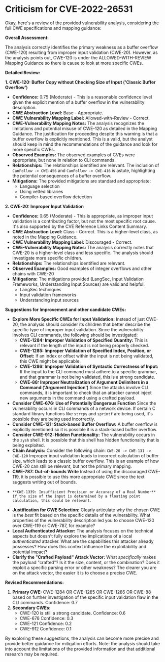 # Criticism for CVE-2022-26531

Okay, here's a review of the provided vulnerability analysis, considering the full CWE specifications and mapping guidance:

**Overall Assessment:**

The analysis correctly identifies the primary weakness as a buffer overflow (CWE-120) resulting from improper input validation (CWE-20). However, as the analysis points out, CWE-120 is under the ALLOWED-WITH-REVIEW Mapping Guidance so there is cause to look at more specific CWEs.

**Detailed Review:**

**1. CWE-120: Buffer Copy without Checking Size of Input ('Classic Buffer Overflow')**

*   **Confidence:** 0.75 (Moderate) - This is a reasonable confidence level given the explicit mention of a buffer overflow in the vulnerability description.
*   **CWE Abstraction Level:** Base - Appropriate.
*   **CWE Vulnerability Mapping Label:** Allowed-with-Review - Correct.
*   **CWE-Vulnerability Mapping Notes:** The analysis recognizes the limitations and potential misuse of CWE-120 as detailed in the Mapping Guidance. The justification for proceeding despite this warning is that a buffer overflow is explicitly mentioned. This is a valid, but the analyst should keep in mind the recommendations of the guidance and look for more specific CWEs.
*   **Observed Examples:** The observed examples of CVEs were appropriate, but none in relation to CLI commands.
*   **Relationships:** The relationships identified are relevant. The inclusion of `CanFollow -> CWE-456` and `CanFollow -> CWE-416` is astute, highlighting the potential consequences of a buffer overflow.
*   **Mitigations:** The provided mitigations are standard and appropriate:
    *   Language selection
    *   Using vetted libraries
    *   Compiler-based overflow detection

**2. CWE-20: Improper Input Validation**

*   **Confidence:** 0.65 (Moderate) - This is appropriate, as improper input validation is a contributing factor, but not the most specific root cause. It's also supported by the CVE Reference Links Content Summary.
*   **CWE Abstraction Level:** Class - Correct.  This is a higher-level class, as noted in the Mapping Guidance.
*   **CWE Vulnerability Mapping Label:** Discouraged - Correct.
*   **CWE-Vulnerability Mapping Notes:** The analysis correctly notes that CWE-20 is a higher-level class and less specific. The analysis should investigate more specific children.
*   **Relationships:** The relationships identified are relevant.
*   **Observed Examples:** Good examples of integer overflows and other chains with CWE-20
*   **Mitigations:** The mitigations provided (LangSec, Input Validation Frameworks, Understanding Input Sources) are valid and helpful.
    *   LangSec techniques
    *   Input validation frameworks
    *   Understanding input sources

**Suggestions for Improvement and other candidate CWEs:**

*   **Explore More Specific CWEs for Input Validation:** Instead of just CWE-20, the analysis should consider its children that better describe the specific type of improper input validation.  Since the vulnerability involves CLI commands, the following should be investigated:
    *   **CWE-1284: Improper Validation of Specified Quantity:** This is relevant if the length of the input is not being properly checked.
    *   **CWE-1285: Improper Validation of Specified Index, Position, or Offset:** If an index or offset within the input is not being validated, this CWE might be applicable.
    *   **CWE-1286: Improper Validation of Syntactic Correctness of Input:** If the input to the CLI command must adhere to a specific grammar, and that grammar is not being validated, this is a strong candidate.
    *   **CWE-88: Improper Neutralization of Argument Delimiters in a Command ('Argument Injection')** Since the attacks involve CLI commands, it is important to check that an attacker cannot inject new arguments in the command using a crafted payload.
*   **Consider CWE-676: Use of Potentially Dangerous Function** Since the vulnerability occurs in CLI commands of a network device. If certain C standard library functions like `strcpy` and `sprintf` are being used, it's possible they are being used incorrectly.
*   **Consider CWE-121: Stack-based Buffer Overflow:** A buffer overflow is explicitly mentioned so it is possible it is a stack-based buffer overflow.
*   **Consider CWE-912: Hidden Functionality:** The vulnerability occurs in the `zysh` shell. It is possible that this shell has hidden functionality that is being exploited.
*   **Chain Analysis:** Consider the following chain: `CWE-20 -> CWE-131 -> CWE-120` Improper input validation leads to incorrect calculation of buffer size, which leads to a classic buffer overflow. This is an example of how CWE-20 can still be relevant, but not the primary mapping.
*    **CWE-787: Out-of-bounds Write** Instead of using the discouraged CWE-119, it is possible to use this more appropriate CWE since the text suggests writing out of bounds.
*     **CWE-1339: Insufficient Precision or Accuracy of a Real Number** If the size of the input is determined by a floating point calculation, this could be relevant.
*   **Justification for CWE Selection:** Clearly articulate *why* the chosen CWE is the *best* fit based on the specific details of the vulnerability. What properties of the vulnerability description led you to choose CWE-120 over CWE-119 or CWE-787, for example?
*   **Local Authenticated Attacker:** The analysis focuses on the technical aspects but doesn't fully explore the implications of a local *authenticated* attacker. What are the capabilities this attacker already possesses? How does this context influence the exploitability and potential impact?
*   **Clarify the "Crafted Payload" Attack Vector:** What *specifically* makes the payload "crafted"? Is it the size, content, or the combination? Does it exploit a specific parsing error or other weakness? The clearer you are on the attack vector, the easier it is to choose a precise CWE.

**Revised Recommendations:**

1.  **Primary CWE:** CWE-1284 OR CWE-1285 OR CWE-1286 OR CWE-88 based on further investigation of the specific input validation flaw in the CLI commands. Confidence: 0.7
2.  **Secondary CWEs:**
    * CWE-120 is still a strong candidate. Confidence: 0.6
    *   CWE-676 Confidence: 0.3
    *   CWE-121 Confidence: 0.2
    *   CWE-912 Confidence: 0.1

By exploring these suggestions, the analysis can become more precise and provide better guidance for mitigation efforts. Note: the analysis should take into account the limitations of the provided information and that additional research may be required.